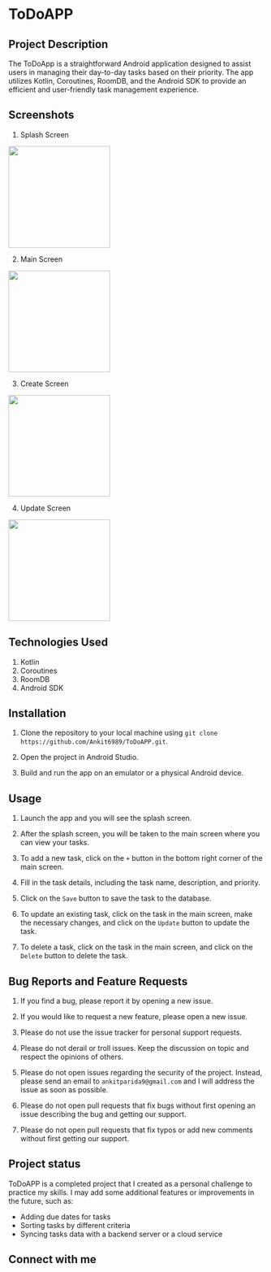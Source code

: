 # ToDoAPP

## Project Description

The ToDoApp is a straightforward Android application designed to assist users in managing their day-to-day tasks based on their priority. The app utilizes Kotlin, Coroutines, RoomDB, and the Android SDK to provide an efficient and user-friendly task management experience.

## Screenshots

1. Splash Screen

<img src="https://user-images.githubusercontent.com/114300894/225527287-03e352a1-a35e-4706-8a2c-391d93ed157e.jpeg" width="200">

2. Main Screen

<img src="https://user-images.githubusercontent.com/114300894/225527304-f31777e5-dbde-4630-adce-39cc96429e44.jpeg" width="200">

3. Create Screen

<img src="https://user-images.githubusercontent.com/114300894/225527475-6b2d1fc3-b09a-4a47-94ec-4c7e3f627215.jpeg" width="200">

4. Update Screen

<img src="https://user-images.githubusercontent.com/114300894/225527362-7d091662-95d4-4343-bf65-7cefa079cf5e.jpeg" width="200">

## Technologies Used

1. Kotlin
2. Coroutines
3. RoomDB
4. Android SDK

## Installation

1. Clone the repository to your local machine using `git clone https://github.com/Ankit6989/ToDoAPP.git`.

2. Open the project in Android Studio.

3. Build and run the app on an emulator or a physical Android device.

## Usage

1. Launch the app and you will see the splash screen.

2. After the splash screen, you will be taken to the main screen where you can view your tasks.

3. To add a new task, click on the `+` button in the bottom right corner of the main screen.

4. Fill in the task details, including the task name, description, and priority.

5. Click on the `Save` button to save the task to the database.

6. To update an existing task, click on the task in the main screen, make the necessary changes, and click on the `Update` button to update the task.

7. To delete a task, click on the task in the main screen, and click on the `Delete` button to delete the task.

## Bug Reports and Feature Requests

1. If you find a bug, please report it by opening a new issue.

2. If you would like to request a new feature, please open a new issue.

3. Please do not use the issue tracker for personal support requests.

4. Please do not derail or troll issues. Keep the discussion on topic and respect the opinions of others.

5. Please do not open issues regarding the security of the project. Instead, please send an email to `ankitparida9@gmail.com` and I will address the issue as soon as possible.

6. Please do not open pull requests that fix bugs without first opening an issue describing the bug and getting our support.

7. Please do not open pull requests that fix typos or add new comments without first getting our support.

## Project status

ToDoAPP is a completed project that I created as a personal challenge to practice my skills. I may add some additional features or improvements in the future, such as:

- Adding due dates for tasks
- Sorting tasks by different criteria
- Syncing tasks data with a backend server or a cloud service

## Connect with me
